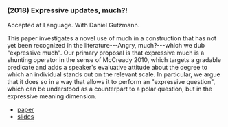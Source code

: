 ### (2018) Expressive updates, much?! ###

Accepted at Language. With Daniel Gutzmann.

This paper investigates a novel use of much in a construction that has not yet been recognized in the literature---Angry, much?---which we dub "expressive much". Our primary proposal is that expressive much is a shunting operator in the sense of McCready 2010, which targets a gradable predicate and adds a speaker's evaluative attitude about the degree to which an individual stands out on the relevant scale. In particular, we argue that it does so in a way that allows it to perform an "expressive question", which can be understood as a counterpart to a polar question, but in the expressive meaning dimension.

+ [paper](/resources/papers/much.pdf)
+ [slides](/resources/papers/much_slides.pdf)
